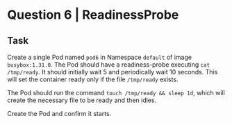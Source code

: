 # Question 6 | ReadinessProbe

## Task
Create a single Pod named `pod6` in Namespace `default` of image `busybox:1.31.0`. The Pod should have a readiness-probe executing `cat /tmp/ready`. It should initially wait 5 and periodically wait 10 seconds. This will set the container ready only if the file `/tmp/ready` exists.

The Pod should run the command `touch /tmp/ready && sleep 1d`, which will create the necessary file to be ready and then idles.

Create the Pod and confirm it starts.

